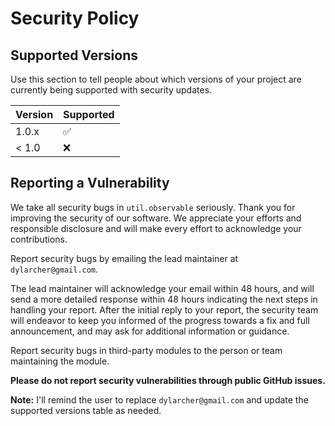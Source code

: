 # Security Policy

## Supported Versions

Use this section to tell people about which versions of your project are
currently being supported with security updates.

| Version | Supported          |
| ------- | ------------------ |
| 1.0.x   | :white_check_mark: |
| < 1.0   | :x:                |

## Reporting a Vulnerability

We take all security bugs in `util.observable` seriously.
Thank you for improving the security of our software. We appreciate your efforts and responsible disclosure and will make every effort to acknowledge your contributions.

Report security bugs by emailing the lead maintainer at `dylarcher@gmail.com`.

The lead maintainer will acknowledge your email within 48 hours, and will send a more detailed response within 48 hours indicating the next steps in handling your report. After the initial reply to your report, the security team will endeavor to keep you informed of the progress towards a fix and full announcement, and may ask for additional information or guidance.

Report security bugs in third-party modules to the person or team maintaining the module.

**Please do not report security vulnerabilities through public GitHub issues.**

**Note:** I'll remind the user to replace `dylarcher@gmail.com` and update the supported versions table as needed.
